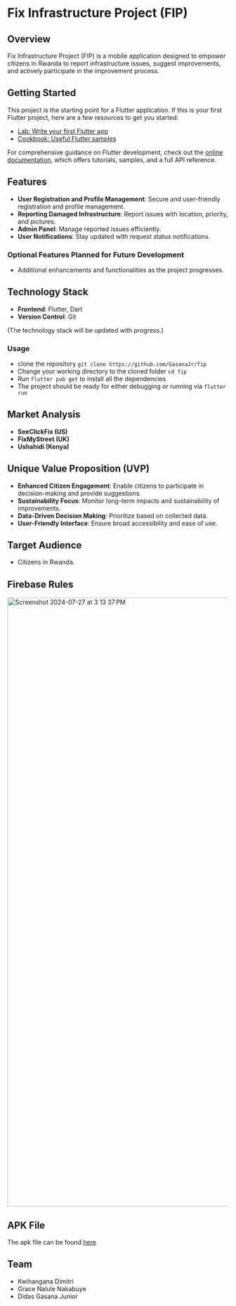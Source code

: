 # Fix Infrastructure Project (FIP)

## Overview

Fix Infrastructure Project (FIP) is a mobile application designed to empower citizens in Rwanda to report infrastructure issues, suggest improvements, and actively participate in the improvement process.

## Getting Started

This project is the starting point for a Flutter application. If this is your first Flutter project, here are a few resources to get you started:

- [Lab: Write your first Flutter app](https://docs.flutter.dev/get-started/codelab)
- [Cookbook: Useful Flutter samples](https://docs.flutter.dev/cookbook)

For comprehensive guidance on Flutter development, check out the [online documentation](https://docs.flutter.dev/), which offers tutorials, samples, and a full API reference.

## Features

- **User Registration and Profile Management**: Secure and user-friendly registration and profile management.
- **Reporting Damaged Infrastructure**: Report issues with location, priority, and pictures.
- **Admin Panel**: Manage reported issues efficiently.
- **User Notifications**: Stay updated with request status notifications.

### Optional Features Planned for Future Development

- Additional enhancements and functionalities as the project progresses.

## Technology Stack

- **Frontend**: Flutter, Dart
- **Version Control**: Git

(The technology stack will be updated with progress.)

### Usage

- clone the repository `git clone https://github.com/GasanaJr/fip`
- Change your working directory to the cloned folder `cd fip`
- Run `flutter pub get` to install all the dependencies
- The project should be ready for either debugging or running via `flutter run`

## Market Analysis

- **SeeClickFix (US)**
- **FixMyStreet (UK)**
- **Ushahidi (Kenya)**

## Unique Value Proposition (UVP)

- **Enhanced Citizen Engagement**: Enable citizens to participate in decision-making and provide suggestions.
- **Sustainability Focus**: Monitor long-term impacts and sustainability of improvements.
- **Data-Driven Decision Making**: Prioritize based on collected data.
- **User-Friendly Interface**: Ensure broad accessibility and ease of use.

## Target Audience

- Citizens in Rwanda.

## Firebase Rules

<img width="1383" alt="Screenshot 2024-07-27 at 3 13 37 PM" src="https://github.com/user-attachments/assets/64bf182d-b16a-45b1-8140-0bfaeb5dd408">

## APK File
The apk file can be found [here](https://drive.google.com/file/d/1l_O7DVqEG7uiwOUaas1cAQOQtuHVQZl-/view)

## Team

- Kwihangana Dimitri
- Grace Nalule Nakabuye
- Didas Gasana Junior
